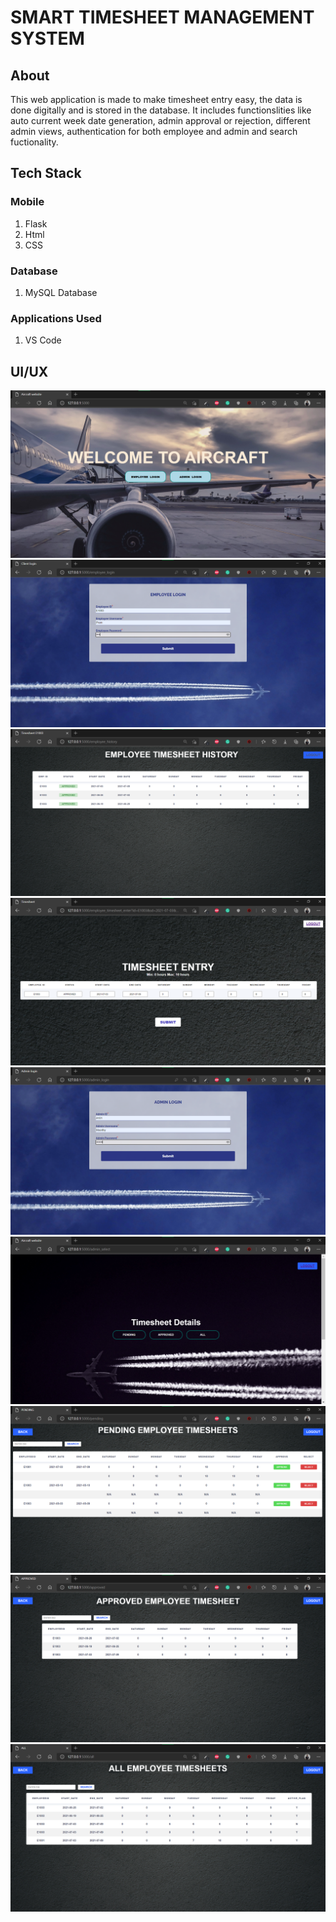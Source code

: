 # SMART TIMESHEET MANAGEMENT SYSTEM

## About
This web application is made to make timesheet entry easy, the data is done digitally and is stored in the database. It includes functionslities like auto current week date generation, admin approval or rejection, different admin views, authentication for both employee and admin and search fuctionality.

## Tech Stack 

### Mobile 
1) Flask
2) Html
3) CSS

### Database
1) MySQL Database

### Applications Used
1) VS Code


## UI/UX

<div>
  <img src="https://github.com/Premmmm/Smart-Timesheet-Management-System/blob/master/gitImages/1.MainScreen.png" />
  <img src="https://github.com/Premmmm/Smart-Timesheet-Management-System/blob/master/gitImages/2.EmployeeLogin.png" />
  <img src="https://github.com/Premmmm/Smart-Timesheet-Management-System/blob/master/gitImages/3.EmployeeHistory.png" />
  <img src="https://github.com/Premmmm/Smart-Timesheet-Management-System/blob/master/gitImages/4.EmployeeTimesheetEntry.png" />
  <img src="https://github.com/Premmmm/Smart-Timesheet-Management-System/blob/master/gitImages/5.AdminLogin.png" />
  <img src="https://github.com/Premmmm/Smart-Timesheet-Management-System/blob/master/gitImages/6.AdminSelect.png" />
  <img src="https://github.com/Premmmm/Smart-Timesheet-Management-System/blob/master/gitImages/7.Pending.png" />
  <img src="https://github.com/Premmmm/Smart-Timesheet-Management-System/blob/master/gitImages/8.Approved.png" />
  <img src="https://github.com/Premmmm/Smart-Timesheet-Management-System/blob/master/gitImages/9.All.png" />
</div><br><br>
